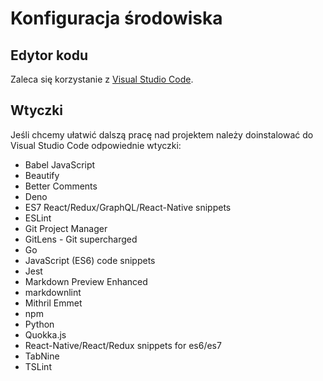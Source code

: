 # Konfiguracja środowiska

## Edytor kodu

Zaleca się korzystanie z [Visual Studio Code](https://code.visualstudio.com).

## Wtyczki

Jeśli chcemy ułatwić dalszą pracę nad projektem należy doinstalować do Visual Studio Code odpowiednie wtyczki:

- Babel JavaScript
- Beautify
- Better Comments
- Deno
- ES7 React/Redux/GraphQL/React-Native snippets
- ESLint
- Git Project Manager
- GitLens - Git supercharged
- Go
- JavaScript (ES6) code snippets
- Jest
- Markdown Preview Enhanced
- markdownlint
- Mithril Emmet
- npm
- Python
- Quokka.js
- React-Native/React/Redux snippets for es6/es7
- TabNine
- TSLint
